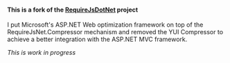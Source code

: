 
#### This is a fork of the [RequireJsDotNet](https://github.com/vtfuture/RequireJSDotNet/) project

I put Microsoft's ASP.NET Web optimization framework on top of the RequireJsNet.Compressor mechanism
and removed the YUI Compressor to achieve a better integration with the ASP.NET MVC framework. 

*This is work in progress*
